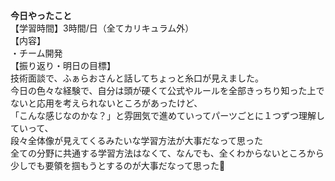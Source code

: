 **今日やったこと**<br>
【学習時間】3時間/日（全てカリキュラム外）<br>
【内容】<br>
・チーム開発<br>
【振り返り・明日の目標】<br>
技術面談で、ふぁらおさんと話してちょっと糸口が見えました。<br>
今日の色々な経験で、自分は頭が硬くて公式やルールを全部きっちり知った上でないと応用を考えられないところがあったけど、<br>
「こんな感じなのかな？」と雰囲気で進めていってパーツごとに１つずつ理解していって、<br>
段々全体像が見えてくるみたいな学習方法が大事だなって思った<br>
全ての分野に共通する学習方法はなくて、なんでも、全くわからないところから<br>
少しでも要領を掴もうとするのが大事だなって思った💭<br>